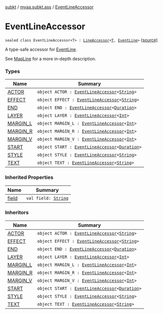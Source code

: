 [subkt](../../index.md) / [myaa.subkt.ass](../index.md) / [EventLineAccessor](./index.md)

# EventLineAccessor

`sealed class EventLineAccessor<T> : `[`LineAccessor`](../-line-accessor/index.md)`<`[`T`](index.md#T)`, `[`EventLine`](../-event-line/index.md)`>` [(source)](https://github.com/Myaamori/SubKt/blob/0.1.7/src/main/kotlin/myaa/subkt/ass/parser.kt#L430)

A type-safe accessor for [EventLine](../-event-line/index.md).

See [MapLine](../-map-line/index.md) for a more in-depth description.

### Types

| Name | Summary |
|---|---|
| [ACTOR](-a-c-t-o-r.md) | `object ACTOR : `[`EventLineAccessor`](./index.md)`<`[`String`](https://kotlinlang.org/api/latest/jvm/stdlib/kotlin/-string/index.html)`>` |
| [EFFECT](-e-f-f-e-c-t.md) | `object EFFECT : `[`EventLineAccessor`](./index.md)`<`[`String`](https://kotlinlang.org/api/latest/jvm/stdlib/kotlin/-string/index.html)`>` |
| [END](-e-n-d.md) | `object END : `[`EventLineAccessor`](./index.md)`<`[`Duration`](https://docs.oracle.com/javase/9/docs/api/java/time/Duration.html)`>` |
| [LAYER](-l-a-y-e-r.md) | `object LAYER : `[`EventLineAccessor`](./index.md)`<`[`Int`](https://kotlinlang.org/api/latest/jvm/stdlib/kotlin/-int/index.html)`>` |
| [MARGIN_L](-m-a-r-g-i-n_-l.md) | `object MARGIN_L : `[`EventLineAccessor`](./index.md)`<`[`Int`](https://kotlinlang.org/api/latest/jvm/stdlib/kotlin/-int/index.html)`>` |
| [MARGIN_R](-m-a-r-g-i-n_-r.md) | `object MARGIN_R : `[`EventLineAccessor`](./index.md)`<`[`Int`](https://kotlinlang.org/api/latest/jvm/stdlib/kotlin/-int/index.html)`>` |
| [MARGIN_V](-m-a-r-g-i-n_-v.md) | `object MARGIN_V : `[`EventLineAccessor`](./index.md)`<`[`Int`](https://kotlinlang.org/api/latest/jvm/stdlib/kotlin/-int/index.html)`>` |
| [START](-s-t-a-r-t.md) | `object START : `[`EventLineAccessor`](./index.md)`<`[`Duration`](https://docs.oracle.com/javase/9/docs/api/java/time/Duration.html)`>` |
| [STYLE](-s-t-y-l-e.md) | `object STYLE : `[`EventLineAccessor`](./index.md)`<`[`String`](https://kotlinlang.org/api/latest/jvm/stdlib/kotlin/-string/index.html)`>` |
| [TEXT](-t-e-x-t.md) | `object TEXT : `[`EventLineAccessor`](./index.md)`<`[`String`](https://kotlinlang.org/api/latest/jvm/stdlib/kotlin/-string/index.html)`>` |

### Inherited Properties

| Name | Summary |
|---|---|
| [field](../-line-accessor/field.md) | `val field: `[`String`](https://kotlinlang.org/api/latest/jvm/stdlib/kotlin/-string/index.html) |

### Inheritors

| Name | Summary |
|---|---|
| [ACTOR](-a-c-t-o-r.md) | `object ACTOR : `[`EventLineAccessor`](./index.md)`<`[`String`](https://kotlinlang.org/api/latest/jvm/stdlib/kotlin/-string/index.html)`>` |
| [EFFECT](-e-f-f-e-c-t.md) | `object EFFECT : `[`EventLineAccessor`](./index.md)`<`[`String`](https://kotlinlang.org/api/latest/jvm/stdlib/kotlin/-string/index.html)`>` |
| [END](-e-n-d.md) | `object END : `[`EventLineAccessor`](./index.md)`<`[`Duration`](https://docs.oracle.com/javase/9/docs/api/java/time/Duration.html)`>` |
| [LAYER](-l-a-y-e-r.md) | `object LAYER : `[`EventLineAccessor`](./index.md)`<`[`Int`](https://kotlinlang.org/api/latest/jvm/stdlib/kotlin/-int/index.html)`>` |
| [MARGIN_L](-m-a-r-g-i-n_-l.md) | `object MARGIN_L : `[`EventLineAccessor`](./index.md)`<`[`Int`](https://kotlinlang.org/api/latest/jvm/stdlib/kotlin/-int/index.html)`>` |
| [MARGIN_R](-m-a-r-g-i-n_-r.md) | `object MARGIN_R : `[`EventLineAccessor`](./index.md)`<`[`Int`](https://kotlinlang.org/api/latest/jvm/stdlib/kotlin/-int/index.html)`>` |
| [MARGIN_V](-m-a-r-g-i-n_-v.md) | `object MARGIN_V : `[`EventLineAccessor`](./index.md)`<`[`Int`](https://kotlinlang.org/api/latest/jvm/stdlib/kotlin/-int/index.html)`>` |
| [START](-s-t-a-r-t.md) | `object START : `[`EventLineAccessor`](./index.md)`<`[`Duration`](https://docs.oracle.com/javase/9/docs/api/java/time/Duration.html)`>` |
| [STYLE](-s-t-y-l-e.md) | `object STYLE : `[`EventLineAccessor`](./index.md)`<`[`String`](https://kotlinlang.org/api/latest/jvm/stdlib/kotlin/-string/index.html)`>` |
| [TEXT](-t-e-x-t.md) | `object TEXT : `[`EventLineAccessor`](./index.md)`<`[`String`](https://kotlinlang.org/api/latest/jvm/stdlib/kotlin/-string/index.html)`>` |
